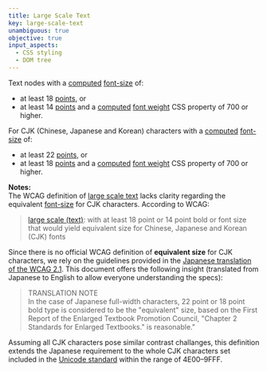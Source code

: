 ```yaml
---
title: Large Scale Text
key: large-scale-text
unambiguous: true
objective: true
input_aspects:
  - CSS styling
  - DOM tree
---
```


Text nodes with a [computed](https://www.w3.org/TR/css-cascade-3/#computed-value) [font-size](https://www.w3.org/TR/css-fonts-3/#propdef-font-size) of:

- at least 18 [points](https://www.w3.org/TR/css-values/#pt), or
- at least 14 [points](https://www.w3.org/TR/css-values/#pt) and a [computed](https://www.w3.org/TR/css-cascade-3/#computed-value) [font weight](https://www.w3.org/TR/css-fonts-3/#font-weight-prop) CSS property of 700 or higher.

For CJK (Chinese, Japanese and Korean) characters with a [computed](https://www.w3.org/TR/css-cascade-3/#computed-value) [font-size](https://www.w3.org/TR/css-fonts-3/#propdef-font-size) of: 
- at least 22 [points](https://www.w3.org/TR/css-values/#pt), or
- at least 18 [points](https://www.w3.org/TR/css-values/#pt) and a [computed](https://www.w3.org/TR/css-cascade-3/#computed-value) [font weight](https://www.w3.org/TR/css-fonts-3/#font-weight-prop) CSS property of 700 or higher.

**Notes:**  
The WCAG definition of [large scale text](https://www.w3.org/TR/WCAG21/#dfn-large-scale) lacks clarity regarding the equivalent [font-size](https://www.w3.org/TR/css-fonts-3/#propdef-font-size) for CJK characters. According to WCAG:  
>[large scale (text)](https://www.w3.org/TR/WCAG21/#dfn-large-scale): with at least 18 point or 14 point bold or font size that would yield equivalent size for Chinese, Japanese and Korean (CJK) fonts

Since there is no official WCAG definition of **equivalent size** for CJK characters, we rely on the guidelines provided in the [Japanese translation of the WCAG 2.1](https://waic.jp/translations/WCAG21/#dfn-large-scale). This document offers the following insight (translated from Japanese to English to allow everyone understanding the specs):  

>TRANSLATION NOTE  
>In the case of Japanese full-width characters, 22 point or 18 point bold type is considered to be the "equivalent" size, based on the First Report of the Enlarged Textbook Promotion Council, "Chapter 2 Standards for Enlarged Textbooks." is reasonable."

Assuming all CJK characters pose similar contrast challanges, this definition extends the Japanese requirement to the whole CJK characters set included in the [Unicode standard](https://unicode.org/charts/PDF/U4E00.pdf) within the range of 4E00–9FFF.
